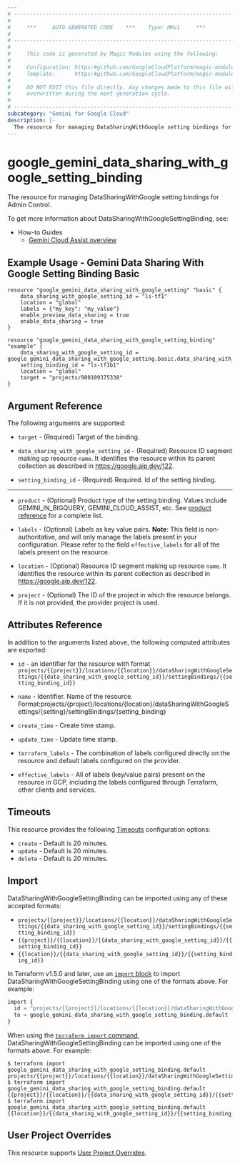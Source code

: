 ```yaml
---
# ----------------------------------------------------------------------------
#
#     ***     AUTO GENERATED CODE    ***    Type: MMv1     ***
#
# ----------------------------------------------------------------------------
#
#     This code is generated by Magic Modules using the following:
#
#     Configuration: https:#github.com/GoogleCloudPlatform/magic-modules/tree/main/mmv1/products/gemini/DataSharingWithGoogleSettingBinding.yaml
#     Template:      https:#github.com/GoogleCloudPlatform/magic-modules/tree/main/mmv1/templates/terraform/resource.html.markdown.tmpl
#
#     DO NOT EDIT this file directly. Any changes made to this file will be
#     overwritten during the next generation cycle.
#
# ----------------------------------------------------------------------------
subcategory: "Gemini for Google Cloud"
description: |-
  The resource for managing DataSharingWithGoogle setting bindings for Admin Control.
---
```


# google_gemini_data_sharing_with_google_setting_binding

The resource for managing DataSharingWithGoogle setting bindings for Admin Control.


To get more information about DataSharingWithGoogleSettingBinding, see:
* How-to Guides
    * [Gemini Cloud Assist overview](https://cloud.google.com/gemini/docs/cloud-assist/overview)

## Example Usage - Gemini Data Sharing With Google Setting Binding Basic


```hcl
resource "google_gemini_data_sharing_with_google_setting" "basic" {
    data_sharing_with_google_setting_id = "ls-tf1"
    location = "global"
    labels = {"my_key": "my_value"}
    enable_preview_data_sharing = true
    enable_data_sharing = true
}

resource "google_gemini_data_sharing_with_google_setting_binding" "example" {
    data_sharing_with_google_setting_id = google_gemini_data_sharing_with_google_setting.basic.data_sharing_with_google_setting_id
    setting_binding_id = "ls-tf1b1"
    location = "global"
    target = "projects/980109375338"
}
```

## Argument Reference

The following arguments are supported:


* `target` -
  (Required)
  Target of the binding.

* `data_sharing_with_google_setting_id` -
  (Required)
  Resource ID segment making up resource `name`. It identifies the resource within its parent collection as described in https://google.aip.dev/122.

* `setting_binding_id` -
  (Required)
  Required. Id of the setting binding.


- - -


* `product` -
  (Optional)
  Product type of the setting binding. Values include GEMINI_IN_BIGQUERY, GEMINI_CLOUD_ASSIST, etc. See [product reference](https://cloud.google.com/gemini/docs/api/reference/rest/v1/projects.locations.dataSharingWithGoogleSettings.settingBindings) for a complete list.

* `labels` -
  (Optional)
  Labels as key value pairs.
  **Note**: This field is non-authoritative, and will only manage the labels present in your configuration.
  Please refer to the field `effective_labels` for all of the labels present on the resource.

* `location` -
  (Optional)
  Resource ID segment making up resource `name`. It identifies the resource within its parent collection as described in https://google.aip.dev/122.

* `project` - (Optional) The ID of the project in which the resource belongs.
    If it is not provided, the provider project is used.


## Attributes Reference

In addition to the arguments listed above, the following computed attributes are exported:

* `id` - an identifier for the resource with format `projects/{{project}}/locations/{{location}}/dataSharingWithGoogleSettings/{{data_sharing_with_google_setting_id}}/settingBindings/{{setting_binding_id}}`

* `name` -
  Identifier. Name of the resource.
  Format:projects/{project}/locations/{location}/dataSharingWithGoogleSettings/{setting}/settingBindings/{setting_binding}

* `create_time` -
  Create time stamp.

* `update_time` -
  Update time stamp.

* `terraform_labels` -
  The combination of labels configured directly on the resource
   and default labels configured on the provider.

* `effective_labels` -
  All of labels (key/value pairs) present on the resource in GCP, including the labels configured through Terraform, other clients and services.


## Timeouts

This resource provides the following
[Timeouts](https://developer.hashicorp.com/terraform/plugin/sdkv2/resources/retries-and-customizable-timeouts) configuration options:

- `create` - Default is 20 minutes.
- `update` - Default is 20 minutes.
- `delete` - Default is 20 minutes.

## Import


DataSharingWithGoogleSettingBinding can be imported using any of these accepted formats:

* `projects/{{project}}/locations/{{location}}/dataSharingWithGoogleSettings/{{data_sharing_with_google_setting_id}}/settingBindings/{{setting_binding_id}}`
* `{{project}}/{{location}}/{{data_sharing_with_google_setting_id}}/{{setting_binding_id}}`
* `{{location}}/{{data_sharing_with_google_setting_id}}/{{setting_binding_id}}`


In Terraform v1.5.0 and later, use an [`import` block](https://developer.hashicorp.com/terraform/language/import) to import DataSharingWithGoogleSettingBinding using one of the formats above. For example:

```tf
import {
  id = "projects/{{project}}/locations/{{location}}/dataSharingWithGoogleSettings/{{data_sharing_with_google_setting_id}}/settingBindings/{{setting_binding_id}}"
  to = google_gemini_data_sharing_with_google_setting_binding.default
}
```

When using the [`terraform import` command](https://developer.hashicorp.com/terraform/cli/commands/import), DataSharingWithGoogleSettingBinding can be imported using one of the formats above. For example:

```
$ terraform import google_gemini_data_sharing_with_google_setting_binding.default projects/{{project}}/locations/{{location}}/dataSharingWithGoogleSettings/{{data_sharing_with_google_setting_id}}/settingBindings/{{setting_binding_id}}
$ terraform import google_gemini_data_sharing_with_google_setting_binding.default {{project}}/{{location}}/{{data_sharing_with_google_setting_id}}/{{setting_binding_id}}
$ terraform import google_gemini_data_sharing_with_google_setting_binding.default {{location}}/{{data_sharing_with_google_setting_id}}/{{setting_binding_id}}
```

## User Project Overrides

This resource supports [User Project Overrides](https://registry.terraform.io/providers/hashicorp/google/latest/docs/guides/provider_reference#user_project_override).
